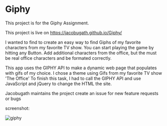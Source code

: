 # Giphy

This project is for the Giphy Assignment.

This project is live on https://jacobugath.github.io/Giphy/

I wanted to find to create an easy way to find Giphs of my favorite characters from my favorite TV show. You can start playing the game by hitting any Button. Add additional characters from the office, but the must be real office characters and be formated correctly.

This app uses the GIPHY API to make a dynamic web page that populates with gifs of my choice. I chose a theme using Gifs from my favorite TV show 'The Office' To finish this task, I had to call the GIPHY API and use JavaScript and jQuery to change the HTML the site. 

Jacobugath maintains the project create an issue for new feature requests or bugs

screenshot:

![giphy](https://user-images.githubusercontent.com/38122078/52170463-13fbc700-2708-11e9-86cc-cb0c917195c3.jpg)


